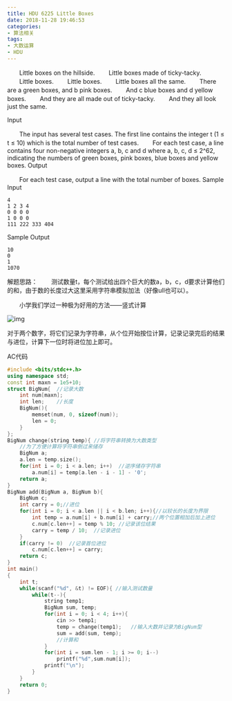 ```yaml
---
title: HDU 6225 Little Boxes
date: 2018-11-28 19:46:53
categories: 
- 算法相关
tags:
- 大数运算
- HDU
---
```

<meta name="referrer" content="no-referrer"/>
　　Little boxes on the hillside. 
　　Little boxes made of ticky-tacky. 
　　Little boxes. 
　　Little boxes. 
　　Little boxes all the same. 
　　There are a green boxes, and b pink boxes. 
　　And c blue boxes and d yellow boxes. 
　　And they are all made out of ticky-tacky. 
　　And they all look just the same. 

Input

　　The input has several test cases. The first line contains the integer t (1 ≤ t ≤ 10) which is the total number of test cases. 
　　For each test case, a line contains four non-negative integers a, b, c and d where a, b, c, d ≤ 2^62, indicating the numbers of green boxes, pink boxes, blue boxes and yellow boxes. 
Output

　　For each test case, output a line with the total number of boxes. 
Sample Input

```
4
1 2 3 4
0 0 0 0
1 0 0 0
111 222 333 404
```

Sample Output

```
10
0
1
1070
```

解题思路：
　　测试数量t，每个测试给出四个巨大的数a，b，c，d要求计算他们的和，由于数的长度过大这里采用字符串模拟加法（好像ull也可以）。

　　小学我们学过一种极为好用的方法——竖式计算

![img](https://img2018.cnblogs.com/blog/1447131/201811/1447131-20181128192148504-1139918077.png)

对于两个数字，将它们记录为字符串，从个位开始按位计算，记录记录完后的结果与进位，计算下一位时将进位加上即可。

AC代码

```c++
#include <bits/stdc++.h>
using namespace std;
const int maxn = 1e5+10;
struct BigNum{  //记录大数
    int num[maxn];
    int len;    //长度
    BigNum(){
        memset(num, 0, sizeof(num));
        len = 0;
    }
};
BigNum change(string temp){ //将字符串转换为大数类型
    //为了方便计算将字符串倒过来储存
    BigNum a;
    a.len = temp.size();
    for(int i = 0; i < a.len; i++)  //逆序储存字符串
        a.num[i] = temp[a.len - i - 1] - '0';
    return a;
}
BigNum add(BigNum a, BigNum b){
    BigNum c;
    int carry = 0;//进位
    for(int i = 0; i < a.len || i < b.len; i++){//以较长的长度为界限
        int temp = a.num[i] + b.num[i] + carry;//两个位置相加后加上进位
        c.num[c.len++] = temp % 10; //记录该位结果
        carry = temp / 10;  //记录进位
    }
    if(carry != 0)  //记录首位进位
        c.num[c.len++] = carry;
    return c;
}
int main()
{
    int t; 
    while(scanf("%d", &t) != EOF){ //输入测试数量
        while(t--){
            string temp1;
            BigNum sum, temp;
            for(int i = 0; i < 4; i++){
                cin >> temp1;    
                temp = change(temp1);   //输入大数并记录为BigNum型
                sum = add(sum, temp);
                //计算和
            }
            for(int i = sum.len - 1; i >= 0; i--)
                printf("%d",sum.num[i]);
            printf("\n");
        }
    }
    return 0;
}
```

